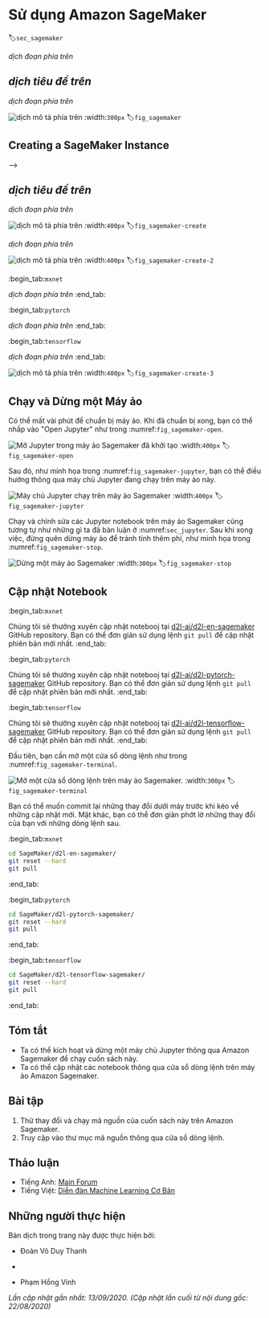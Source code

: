 

<!--
# Using Amazon SageMaker
-->

# Sử dụng Amazon SageMaker
:label:`sec_sagemaker`


<!--
Many deep learning applications require a significant amount of computation.
Your local machine might be too slow to solve these problems in a reasonable amount of time.
Cloud computing services give you access to more powerful computers to run the GPU-intensive portions of this book.
This tutorial will guide you through Amazon SageMaker: a service that allows you to run this book easily.
-->

*dịch đoạn phía trên*


<!--
## Registering and Logging In
-->

## *dịch tiêu đề trên*


<!--
First, we need to register an account at https://aws.amazon.com/.
We encourage you to use two-factor authentication for additional security.
It is also a good idea to set up detailed billing and spending alerts to avoid any unexpected surprises in case you forget to stop any running instance.
Note that you will need a credit card.
After logging into your AWS account, go to your [console](http://console.aws.amazon.com/) 
and search for "SageMaker" (see :numref:`fig_sagemaker`) then click to open the SageMaker panel.
-->

*dịch đoạn phía trên*


<!--
![Open the SageMaker panel.](../img/sagemaker.png)
-->

![*dịch mô tả phía trên*](../img/sagemaker.png)
:width:`300px`
:label:`fig_sagemaker`



## Creating a SageMaker Instance
-->

## *dịch tiêu đề trên*


<!--
Next, let us create a notebook instance as described in :numref:`fig_sagemaker-create`.
-->

*dịch đoạn phía trên*


<!--
![Create a SageMaker instance.](../img/sagemaker-create.png)
-->

![*dịch mô tả phía trên*](../img/sagemaker-create.png)
:width:`400px`
:label:`fig_sagemaker-create`


<!--
SageMaker provides multiple [instance types](https://aws.amazon.com/sagemaker/pricing/instance-types/) of different computational power and prices.
When creating an instance, we can specify the instance name and choose its type.
In :numref:`fig_sagemaker-create-2`, we choose `ml.p3.2xlarge`. With one Tesla V100 GPU and an 8-core CPU, this instance is powerful enough for most chapters.
-->

*dịch đoạn phía trên*


<!--
![Choose the instance type.](../img/sagemaker-create-2.png)
-->

![*dịch mô tả phía trên*](../img/sagemaker-create-2.png)
:width:`400px`
:label:`fig_sagemaker-create-2`


:begin_tab:`mxnet`
<!--
A Jupyter notebook version of this book for fitting SageMaker is available at https://github.com/d2l-ai/d2l-en-sagemaker.
We can specify this GitHub repository URL to let SageMaker clone this repository during instance creation, as shown in :numref:`fig_sagemaker-create-3`.
-->

*dịch đoạn phía trên*
:end_tab:


:begin_tab:`pytorch`
<!--
A Jupyter notebook version of this book for fitting SageMaker is available at https://github.com/d2l-ai/d2l-pytorch-sagemaker.
We can specify this GitHub repository URL to let SageMaker clone this repository during instance creation, as shown in :numref:`fig_sagemaker-create-3`.
-->

*dịch đoạn phía trên*
:end_tab:


:begin_tab:`tensorflow`
<!--
A Jupyter notebook version of this book for fitting SageMaker is available at https://github.com/d2l-ai/d2l-tensorflow-sagemaker.
We can specify this GitHub repository URL to let SageMaker clone this repository during instance creation, as shown in :numref:`fig_sagemaker-create-3`.
-->

*dịch đoạn phía trên*
:end_tab:



<!--
![Specify the GitHub repository.](../img/sagemaker-create-3.png)
-->

![*dịch mô tả phía trên*](../img/sagemaker-create-3.png)
:width:`400px`
:label:`fig_sagemaker-create-3`

<!-- ===================== Kết thúc dịch Phần 1 ===================== -->

<!-- ===================== Bắt đầu dịch Phần 2 ===================== -->

<!--
## Running and Stopping an Instance
-->

## Chạy và Dừng một Máy ảo


<!--
It may take a few minutes before the instance is ready.
When it is ready, you can click on the "Open Jupyter" link as shown in :numref:`fig_sagemaker-open`.
-->

Có thể mất vài phút để chuẩn bị máy ảo.
Khi đã chuẩn bị xong, bạn có thể nhấp vào "Open Jupyter" như trong :numref:`fig_sagemaker-open`.


<!--
![Open Jupyter on the created SageMaker instance.](../img/sagemaker-open.png)
-->

![Mở Jupyter trong máy ảo Sagemaker đã khởi tạo](../img/sagemaker-open.png)
:width:`400px`
:label:`fig_sagemaker-open`


<!--
Then, as shown in :numref:`fig_sagemaker-jupyter`, you may navigate through the Jupyter server running on this instance.
-->

Sau đó, như minh họa trong :numref:`fig_sagemaker-jupyter`, bạn có thể điều hướng thông qua máy chủ Jupyter đang chạy trên máy ảo này.


<!--
![The Jupyter server running on the SageMaker instance.](../img/sagemaker-jupyter.png)
-->

![Máy chủ Jupyter chạy trên máy ảo Sagemaker](../img/sagemaker-jupyter.png)
:width:`400px`
:label:`fig_sagemaker-jupyter`


<!--
Running and editing Jupyter notebooks on the SageMaker instance is similar to what we have discussed in :numref:`sec_jupyter`.
After finishing your work, do not forget to stop the instance to avoid further charging, as shown in :numref:`fig_sagemaker-stop`.
-->

Chạy và chỉnh sửa các Jupyter notebook trên máy ảo Sagemaker cũng tương tự như những gì ta đã bàn luận ở :numref:`sec_jupyter`.
Sau khi xong việc, đừng quên dừng máy ảo để tránh tính thêm phí, như minh họa trong :numref:`fig_sagemaker-stop`.


<!--
![Stop a SageMaker instance.](../img/sagemaker-stop.png)
-->

![Dừng một máy ảo Sagemaker](../img/sagemaker-stop.png)
:width:`300px`
:label:`fig_sagemaker-stop`


<!--
## Updating Notebooks
-->

## Cập nhật Notebook


:begin_tab:`mxnet`
<!--
We will regularly update the notebooks in the [d2l-ai/d2l-en-sagemaker](https://github.com/d2l-ai/d2l-en-sagemaker) GitHub repository.
You can simply use the `git pull` command to update to the latest version.
-->

Chúng tôi sẽ thường xuyên cập nhật notebooj tại [d2l-ai/d2l-en-sagemaker](https://github.com/d2l-ai/d2l-en-sagemaker) GitHub repository.
Bạn có thể đơn giản sử dụng lệnh `git pull` để cập nhật phiên bản mới nhất.
:end_tab:


:begin_tab:`pytorch`
<!--
We will regularly update the notebooks in the [d2l-ai/d2l-pytorch-sagemaker](https://github.com/d2l-ai/d2l-pytorch-sagemaker) GitHub repository.
You can simply use the `git pull` command to update to the latest version.
-->

Chúng tôi sẽ thường xuyên cập nhật notebooj tại [d2l-ai/d2l-pytorch-sagemaker](https://github.com/d2l-ai/d2l-pytorch-sagemaker) GitHub repository.
Bạn có thể đơn giản sử dụng lệnh `git pull` để cập nhật phiên bản mới nhất.
:end_tab:


:begin_tab:`tensorflow`
<!--
We will regularly update the notebooks in the [d2l-ai/d2l-tensorflow-sagemaker](https://github.com/d2l-ai/d2l-tensorflow-sagemaker) GitHub repository.
You can simply use the `git pull` command to update to the latest version.
-->

Chúng tôi sẽ thường xuyên cập nhật notebooj tại [d2l-ai/d2l-tensorflow-sagemaker](https://github.com/d2l-ai/d2l-tensorflow-sagemaker) GitHub repository.
Bạn có thể đơn giản sử dụng lệnh `git pull` để cập nhật phiên bản mới nhất.
:end_tab:


<!--
First, you need to open a terminal as shown in :numref:`fig_sagemaker-terminal`.
-->

Đầu tiên, bạn cần mở một cửa sổ dòng lệnh như trong :numref:`fig_sagemaker-terminal`.


<!--
![Open a terminal on the SageMaker instance.](../img/sagemaker-terminal.png)
-->

![Mở một cửa sổ dòng lệnh trên máy ảo Sagemaker.](../img/sagemaker-terminal.png)
:width:`300px`
:label:`fig_sagemaker-terminal`


<!--
You may want to commit your local changes before pulling the updates.
Alternatively, you can simply ignore all your local changes with the following commands in the terminal.
-->

Bạn có thể muốn commit lại những thay đổi dưới máy trước khi kéo về những cập nhật mới.
Mặt khác, bạn có thể đơn giản phớt lờ những thay đổi của bạn với những dòng lệnh sau.


:begin_tab:`mxnet`
```bash
cd SageMaker/d2l-en-sagemaker/
git reset --hard
git pull
```
:end_tab:

:begin_tab:`pytorch`
```bash
cd SageMaker/d2l-pytorch-sagemaker/
git reset --hard
git pull
```
:end_tab:

:begin_tab:`tensorflow`
```bash
cd SageMaker/d2l-tensorflow-sagemaker/
git reset --hard
git pull
```
:end_tab:


## Tóm tắt

<!--
* We can launch and stop a Jupyter server through Amazon SageMaker to run this book.
* We can update notebooks via the terminal on the Amazon SageMaker instance.
-->

* Ta có thể kích hoạt và dừng một máy chủ Jupyter thông qua Amazon Sagemaker để chạy cuốn sách này.
* Ta có thể cập nhật các notebook thông qua cửa sổ dòng lệnh trên máy ảo Amazon Sagemaker.


## Bài tập

<!--
1. Try to edit and run the code in this book using Amazon SageMaker.
2. Access the source code directory via the terminal.
-->

1. Thử thay đổi và chạy mã nguồn của cuốn sách này trên Amazon Sagemaker.
2. Truy cập vào thư mục mã nguồn thông qua cửa sổ dòng lệnh.


<!-- ===================== Kết thúc dịch Phần 2 ===================== -->


## Thảo luận
* Tiếng Anh: [Main Forum](https://discuss.d2l.ai/t/422)
* Tiếng Việt: [Diễn đàn Machine Learning Cơ Bản](https://forum.machinelearningcoban.com/c/d2l)


## Những người thực hiện
Bản dịch trong trang này được thực hiện bởi:
<!--
Tác giả của mỗi Pull Request điền tên mình và tên những người review mà bạn thấy
hữu ích vào từng phần tương ứng. Mỗi dòng một tên, bắt đầu bằng dấu `*`.

Tên đầy đủ của các reviewer có thể được tìm thấy tại https://github.com/aivivn/d2l-vn/blob/master/docs/contributors_info.md
-->

* Đoàn Võ Duy Thanh
<!-- Phần 1 -->
* 

<!-- Phần 2 -->
* Phạm Hồng Vinh

*Lần cập nhật gần nhất: 13/09/2020. (Cập nhật lần cuối từ nội dung gốc: 22/08/2020)*
